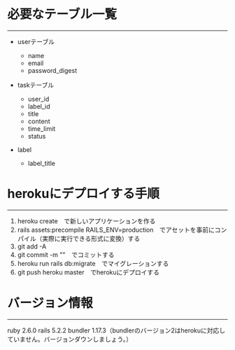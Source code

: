 # 必要なテーブル一覧
---
- userテーブル
  - name
  - email
  - password_digest

- taskテーブル
  - user_id
  - label_id
  - title
  - content
  - time_limit
  - status

- label
   - label_title


# herokuにデプロイする手順
---
1. heroku create　で新しいアプリケーションを作る
2. rails assets:precompile RAILS_ENV=production　でアセットを事前にコンパイル（実際に実行できる形式に変換）する
3. git add -A
4. git commit -m ""　でコミットする
5. heroku run rails db:migrate　でマイグレーションする
6. git push heroku master　でherokuにデプロイする


# バージョン情報
---
ruby 2.6.0
rails 5.2.2
bundler 1.17.3（bundlerのバージョン2はherokuに対応していません。バージョンダウンしましょう。）
